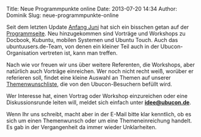 Title: Neue Programmpunkte online
Date: 2013-07-20 14:34
Author: Dominik
Slug: neue-programmpunkte-online

Seit dem letzten Update [Anfang
Juni](http://ubucon.de/2013/weitere-programmpunkte-eingereicht) hat sich
ein bisschen getan auf der [Programmseite](/2013/programm). Neu
hinzugekommen sind Vorträge und Workshops zu Docbook, Kubuntu, mobilen
Systemen und Ubuntu Touch. Auch das ubuntuusers.de-Team, von denen ein
kleiner Teil auch in der Ubucon-Organisation vertreten ist, kann man
treffen.


Nach wie vor freuen wir uns über weitere Referenten, die Workshops, aber
natürlich auch Vorträge einreichen. Wer noch nicht recht weiß, worüber
er referieren soll, findet eine kleine Auswahl an Themen auf unserer
[Themenwunschliste](/2013/themenwunschliste), die von den
Ubucon-Besuchern befüllt wird.


Wer Interesse hat, einen Vortrag oder Workshop einzureichen oder eine
Diskussionsrunde leiten will, meldet sich einfach unter
**<idee@ubucon.de>**.


Wenn Ihr uns schreibt, macht aber in der E-Mail bitte klar kenntlich, ob
es sich um einen Themenwunsch oder um eine Themeneinreichung handelt. Es
gab in der Vergangenheit da immer wieder Unklarheiten.



